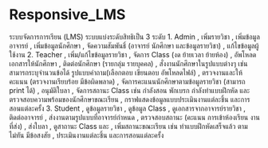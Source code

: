 Responsive_LMS
==============

ระบบจัดการการเรียน (LMS)  ระบบแบ่งระดับสิทธิเป็น 3 ระดับ 1. Admin   , เพิ่มรายวิชา , เพิ่มข้อมูลอาจารย์ , เพิ่มข้อมูลนักศึกษา , จัดความสัมพันธิ์ (อาจารย์ นักศึกษา และข้อมูลรายวิชา) , แก้ไขข้อมูลผู้ใช้งาน 2. Teacher    , เพิ่ม/แก้ไขข้อมูลรายวิชา   , จัดการ Class (งด ย้ายเวลา ย้ายห้อง)  , อัพโหลดเอกสารให้นักศึกษา   , ติดต่อนักศึกษา (รายกลุ่ม รายบุคคล)  , สั่งงานนักศึกษาในรูปแบบต่างๆ เช่น สามารถระบุจำนวนข้อได้ รูปแบบคำถาม(เลือกตอบ เขียนตอบ อัพโหลดไฟล์)    , ตรวจงานและให้คะแนน (ตรวจงานเรียบร้อย มีข้อผิดพลาด)  , จัดการคะแนนนักศึกษาตามข้อมูลรายวิชา (สามารถ print ได้)  , อนุมัติใบลา  , จัดการสถานะ Class เช่น กำลังสอน พักเบรก กำลังทำแบบฝึกหัด และตรวจสอบความพร้อมของนักศึกษาขณะเรียน  , กราฟแสดงข้อมูลแบบประเมินงานแต่ละชิ้น และการสอนแต่ละครั้ง 3. Student    , ดูข้อมูลรายวิชา  , ดูข้อมูล Class  , ดูเอกสารจากอาจารย์รายวิชา  , ติดต่ออาจารย์  , ส่งงานตามรูปแบบที่อาจารย์กำหนด  , ตรวจสอบสถานะ (คะแนน การเข้าห้องเรียน งานที่ส่ง)  , ส่งใบลา  , ดูสาถานะ Class และ  , เพิ่มสถานะขณะเรียน เช่น ทำแบบฝึกหัดเสร็จแล้ว ตามไม่ทัน มีข้อสงสัย  , ประเมินงานแต่ละชิ้น และการสอนแต่ละครั้ง
